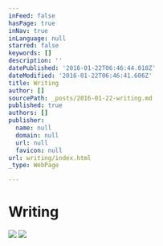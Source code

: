 ```yaml
---
inFeed: false
hasPage: true
inNav: true
inLanguage: null
starred: false
keywords: []
description: ''
datePublished: '2016-01-22T06:46:44.018Z'
dateModified: '2016-01-22T06:46:41.606Z'
title: Writing
author: []
sourcePath: _posts/2016-01-22-writing.md
published: true
authors: []
publisher:
  name: null
  domain: null
  url: null
  favicon: null
url: writing/index.html
_type: WebPage

---
```

# Writing
![](https://the-grid-user-content.s3-us-west-2.amazonaws.com/a8adbd08-d0e1-4c90-be78-758551e8ee84.jpg)
![](https://the-grid-user-content.s3-us-west-2.amazonaws.com/26dd3349-7fb2-4fa2-a53e-d4d0f8e0b5f7.jpg)